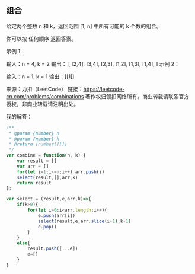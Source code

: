 ## 组合

给定两个整数 n 和 k，返回范围 [1, n] 中所有可能的 k 个数的组合。

你可以按 任何顺序 返回答案。

示例 1：

输入：n = 4, k = 2
输出：
[
  [2,4],
  [3,4],
  [2,3],
  [1,2],
  [1,3],
  [1,4],
]
示例 2：

输入：n = 1, k = 1
输出：[[1]]

来源：力扣（LeetCode）
链接：https://leetcode-cn.com/problems/combinations
著作权归领扣网络所有。商业转载请联系官方授权，非商业转载请注明出处。

我的解答：

```js
/**
 * @param {number} n
 * @param {number} k
 * @return {number[][]}
 */
var combine = function(n, k) {
    var result = []
    var arr = []
    for(let i=1;i<=n;i++) arr.push(i)
    select(result,[],arr,k)
    return result
};

var select = (result,e,arr,k)=>{
    if(k>0){
        for(let i=0;i<arr.length;i++){
            e.push(arr[i])
            select(result,e,arr.slice(i+1),k-1)
            e.pop()
        }
    }
    else{
        result.push([...e])
        e=[]
    }
}
```

